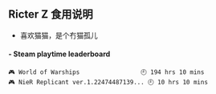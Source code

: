 ## Ricter Z 食用说明
- 喜欢猫猫，是个冇猫孤儿

<!-- steam-box start -->
#### - Steam playtime leaderboard
```text
🎮 World of Warships                 🕘 194 hrs 10 mins
🎮 NieR Replicant ver.1.22474487139... 🕘 10 hrs 10 mins
```
<!-- Powered by https://github.com/YouEclipse/steam-box . -->
<!-- steam-box end -->
